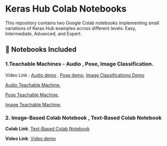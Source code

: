 # Keras Hub Colab Notebooks

This repository contains two Google Colab notebooks implementing small variations of Keras Hub examples across different levels: Easy, Intermediate, Advanced, and Expert.

## 📌 Notebooks Included
### 1.Teachable Machines - Audio , Pose, Image Classification. 
Video Link : [Audio demo](https://youtu.be/kOjNygXa0oc) , [Pose demo](https://youtu.be/8eVEccQgXno), [Image Classificationo Demo](https://youtu.be/kOjNygXa0oc)

[Audio Teachable Machine](https://teachablemachine.withgoogle.com/models/05z6SuaGj/),

[Pose Teachable Machine](https://teachablemachine.withgoogle.com/models/PFAEQe-5r/),

[Image Teachable Machine](https://teachablemachine.withgoogle.com/models/jZEuST2cC/).

### 2. Image-Based Colab Notebook , Text-Based Colab Notebook

 **Colab Link**: [Text-Based Colab Notebook](https://colab.research.google.com/drive/1D3DKZDGtKM5sSoglDfMW7DoCgQm6XsoU#scrollTo=JPKe0sVKbhDD)
 
 **Video Link**: [Video demo](https://youtu.be/ARx22ZU5lq4)
